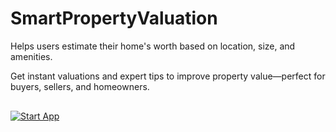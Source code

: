 # SmartPropertyValuation

Helps users estimate their home's worth based on location, size, and amenities.

Get instant valuations and expert tips to improve property value—perfect for buyers, sellers, and homeowners.

<a href="https://github.com/augsstars/SmartPropertyValuation" target="_blank">
  <img src="https://img.shields.io/badge/Start%20App-Click%20Here-brightgreen?style=for-the-badge" alt="Start App" style="margin-top: 16px;"/>
</a>
     
